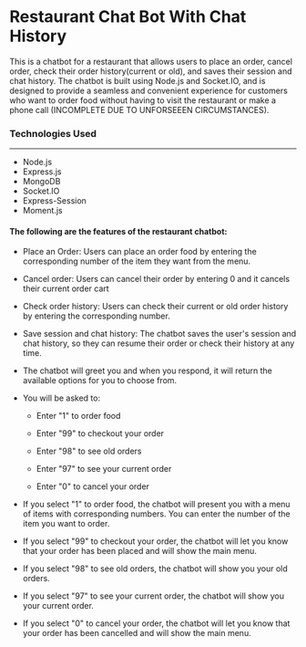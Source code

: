# Restaurant Chat Bot With Chat History

This is a chatbot for a restaurant that allows users to place an order, cancel order, check their order history(current or old), and saves their session and chat history. The chatbot is built using Node.js and Socket.IO, and is designed to provide a seamless and convenient experience for customers who want to order food without having to visit the restaurant or make a phone call (INCOMPLETE DUE TO UNFORSEEEN CIRCUMSTANCES).

### Technologies Used

---

- Node.js
- Express.js
- MongoDB
- Socket.IO
- Express-Session
- Moment.js

#### The following are the features of the restaurant chatbot:

- Place an Order: Users can place an order food by entering the corresponding number of the item they want from the menu.
- Cancel order: Users can cancel their order by entering 0 and it cancels their current order cart
- Check order history: Users can check their current or old order history by entering the corresponding number.
- Save session and chat history: The chatbot saves the user's session and chat history, so they can resume their order or check their history at any time.

- The chatbot will greet you and when you respond, it will return the available options for you to choose from.
- You will be asked to:

  - Enter "1" to order food

  - Enter "99" to checkout your order

  - Enter "98" to see old orders

  - Enter "97" to see your current order

  - Enter "0" to cancel your order

- If you select "1" to order food, the chatbot will present you with a menu of items with corresponding numbers. You can enter the number of the item you want to order.
- If you select "99" to checkout your order, the chatbot will let you know that your order has been placed and will show the main menu.
- If you select "98" to see old orders, the chatbot will show you your old orders.
- If you select "97" to see your current order, the chatbot will show you your current order.
- If you select "0" to cancel your order, the chatbot will let you know that your order has been cancelled and will show the main menu.
